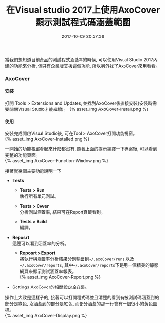 ﻿---
title: 在Visual studio 2017上使用AxoCover顯示測試程式碼涵蓋範圍
date: 2017-10-09 20:57:38
categories:
- Tools

---

當我們想知道目前產品的測試程式涵蓋率的時候, 可以使用Visual Studio 2017內建的功能來分析, 但只有企業版支援這個功能, 所以另外找了AxoCover來用看看。

<!--more-->

### AxoCover

#### 安裝
打開 Tools > Extensions and Updates, 並找到AxoCover後直接安裝(安裝時需要關閉Visual Studio才能繼續)。 
{% asset_img AxoCover-Install.png %}


#### 使用
安裝完成開啟Visual Studio後, 可在Tool > AxoCover打開功能視窗。  
{% asset_img AxoCover-Installed.png %}   

一開始的功能視窗看起來什麼都沒有, 照著上面的提示編譯一下專案後, 可以看到完整的功能頁面。  
{% asset_img AxoCover-Function-Window.png %}

接著就幾個主要功能說明一下  

+ **Tests**  
  - **Tests > Run**  
    執行所有單元測試。  

  - **Tests > Cover**  
    分析測試涵蓋率, 結果可在Report頁籤看到。  

  - **Tests > Build**  
    編譯。 

+ **Reposrt**  
  這邊可以看到涵蓋率的分析。  
  - **Reposrt > Export**  
    將執行與涵蓋率分析結果分別輸出到`~/.axoCover/runs` 以及`~/.axoCover/reports`, 其中`~/.axoCover/reports`下是用一個精美的靜態網頁來顯示測試涵蓋率報表。  
     {% asset_img AxoCover-Report.png %}

+ Settings
  AxoCover的相關設定全在這。  


操作上大致是這樣子的, 接著可以打開程式碼並且清楚的看到有被測試碼涵蓋到的部分是綠色, 沒涵蓋到的部分是紅色, 而部分涵蓋的那一行會有一個很小的黃色圖標。  
{% asset_img AxoCover-Display.png %}
